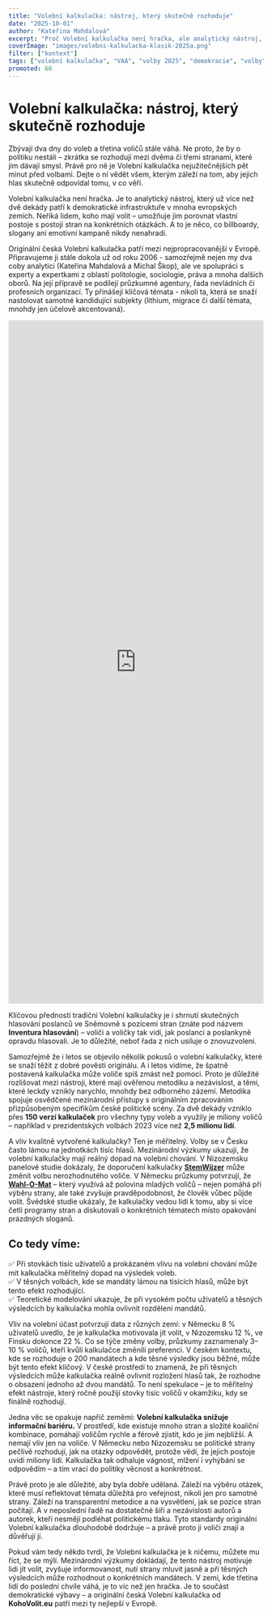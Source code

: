 ```yaml
---
title: "Volební kalkulačka: nástroj, který skutečně rozhoduje"
date: "2025-10-01"
author: "Kateřina Mahdalová"
excerpt: "Proč Volební kalkulačka není hračka, ale analytický nástroj, který může rozhodnout i o mandátech ve Sněmovně."
coverImage: "images/volebni-kalkulacka-klasik-2025a.png"
filter: ["kontext"]
tags: ["volební kalkulačka", "VAA", "volby 2025", "demokracie", "volby", "sněmovna"]
promoted: 60
---
```

# Volební kalkulačka: nástroj, který skutečně rozhoduje

Zbývají dva dny do voleb a třetina voličů stále váhá. Ne proto, že by o politiku nestáli – zkrátka se rozhodují mezi dvěma či třemi stranami, které jim dávají smysl. Právě pro ně je Volební kalkulačka nejužitečnějších pět minut před volbami. Dejte o ní vědět všem, kterým záleží na tom, aby jejich hlas skutečně odpovídal tomu, v co věří.

Volební kalkulačka není hračka. Je to analytický nástroj, který už více než dvě dekády patří k demokratické infrastruktuře v mnoha evropských zemích. Neříká lidem, koho mají volit – umožňuje jim porovnat vlastní postoje s postoji stran na konkrétních otázkách. A to je něco, co billboardy, slogany ani emotivní kampaně nikdy nenahradí.

Originální česká Volební kalkulačka patří mezi nejpropracovanější v Evropě. Připravujeme ji stále dokola už od roku 2006 - samozřejmě nejen my dva coby analytici (Kateřina Mahdalová a Michal Škop), ale ve spolupráci s experty a expertkami z oblastí politologie, sociologie, práva a mnoha dalších oborů. Na její přípravě se podílejí průzkumné agentury, řada nevládních či profesních organizací. Ty přinášejí klíčová témata - nikoli ta, která se snaží nastolovat samotné kandidující subjekty (lithium, migrace či další témata, mnohdy jen účelově akcentovaná).

<iframe src='https://flo.uri.sh/visualisation/25424919/embed' title='Interactive or visual content' className='flourish-embed-iframe' frameBorder='0' scrolling='no' width='100%' height='1350px'></iframe>

Klíčovou předností tradiční Volební kalkulačky je i shrnutí skutečných hlasování poslanců ve Sněmovně s pozicemi stran (znáte pod názvem **Inventura hlasování**) – voliči a voličky tak vidí, jak poslanci a poslankyně opravdu hlasovali. Je to důležité, neboť řada z nich usiluje o znovuzvolení.

Samozřejmě že i letos se objevilo několik pokusů o volební kalkulačky, které se snaží těžit z dobré pověsti originálu. A i letos vidíme, že špatně postavená kalkulačka může voliče spíš zmást než pomoci. Proto je důležité rozlišovat mezi nástroji, které mají ověřenou metodiku a nezávislost, a těmi, které leckdy vznikly narychlo, mnohdy bez odborného zázemí. Metodika spojuje osvědčené mezinárodní přístupy s originálním zpracováním přizpůsobeným specifikům české politické scény. Za dvě dekády vzniklo přes **150 verzí kalkulaček** pro všechny typy voleb a využily je miliony voličů – například v prezidentských volbách 2023 více než **2,5 milionu lidí**.

A vliv kvalitně vytvořené kalkulačky? Ten je měřitelný. Volby se v Česku často lámou na jednotkách tisíc hlasů. Mezinárodní výzkumy ukazují, že volební kalkulačky mají reálný dopad na volební chování. V Nizozemsku panelové studie dokázaly, že doporučení kalkulačky [**StemWijzer**](https://en.wikipedia.org/wiki/StemWijzer) může změnit volbu nerozhodnutého voliče. V Německu průzkumy potvrzují, že [**Wahl-O-Mat**](https://en.wikipedia.org/wiki/Wahl-O-Mat) – který využívá až polovina mladých voličů – nejen pomáhá při výběru strany, ale také zvyšuje pravděpodobnost, že člověk vůbec půjde volit. Švédské studie ukázaly, že kalkulačky vedou lidi k tomu, aby si více četli programy stran a diskutovali o konkrétních tématech místo opakování prázdných sloganů.

## Co tedy víme:

 ✅ Při stovkách tisíc uživatelů a prokázaném vlivu na volební chování může mít kalkulačka měřitelný dopad na výsledek voleb.  
 ✅ V těsných volbách, kde se mandáty lámou na tisících hlasů, může být tento efekt rozhodující.  
 ✅ Teoretické modelování ukazuje, že při vysokém počtu uživatelů a těsných výsledcích by kalkulačka mohla ovlivnit rozdělení mandátů.  

Vliv na volební účast potvrzují data z různých zemí: v Německu 8 % uživatelů uvedlo, že je kalkulačka motivovala jít volit, v Nizozemsku 12 %, ve Finsku dokonce 22 %. Co se týče změny volby, průzkumy zaznamenaly 3–10 % voličů, kteří kvůli kalkulačce změnili preferenci. V českém kontextu, kde se rozhoduje o 200 mandátech a kde těsné výsledky jsou běžné, může být tento efekt klíčový. V české prostředí to znamená, že při těsných výsledcích může kalkulačka reálně ovlivnit rozložení hlasů tak, že rozhodne o obsazení jednoho až dvou mandátů. To není spekulace – je to měřitelný efekt nástroje, který ročně použijí stovky tisíc voličů v okamžiku, kdy se finálně rozhodují.

Jedna věc se opakuje napříč zeměmi: **Volební kalkulačka snižuje informační bariéru.** V prostředí, kde existuje mnoho stran a složité koaliční kombinace, pomáhají voličům rychle a férově zjistit, kdo je jim nejbližší. A nemají vliv jen na voliče. V Německu nebo Nizozemsku se politické strany pečlivě rozhodují, jak na otázky odpovědět, protože vědí, že jejich postoje uvidí miliony lidí. Kalkulačka tak odhaluje vágnost, mlžení i vyhýbání se odpovědím – a tím vrací do politiky věcnost a konkrétnost.

Právě proto je ale důležité, aby byla dobře udělaná. Záleží na výběru otázek, které musí reflektovat témata důležitá pro veřejnost, nikoli jen pro samotné strany. Záleží na transparentní metodice a na vysvětlení, jak se pozice stran počítají. A v neposlední řadě na dostatečné šíři a nezávislosti autorů a autorek, kteří nesmějí podléhat politickému tlaku. Tyto standardy originální Volební kalkulačka dlouhodobě dodržuje – a právě proto ji voliči znají a důvěřují jí.

Pokud vám tedy někdo tvrdí, že Volební kalkulačka je k ničemu, můžete mu říct, že se mýlí. Mezinárodní výzkumy dokládají, že tento nástroj motivuje lidi jít volit, zvyšuje informovanost, nutí strany mluvit jasně a při těsných výsledcích může rozhodnout o konkrétních mandátech. V zemi, kde třetina lidí do poslední chvíle váhá, je to víc než jen hračka. Je to součást demokratické výbavy – a originální česká Volební kalkulačka od **KohoVolit.eu** patří mezi ty nejlepší v Evropě.
